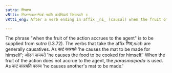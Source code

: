 ```yaml
---
sutra: णिचश्च
vRtti: णिजन्तादात्मनेपदं भवति कर्त्रभिप्राये क्रियाफले ॥
vRtti_eng: After a verb ending in affix _ni_ (causal) when the fruit of the action accrues to the agent, the _Atmanepada_ is employed.

---
```

The phrase "when the fruit of the action accrues to the agent" is to be supplied from _sutra_ (I.3.72). The verbs that take the affix णिच् _nich_ are generally causatives. As कटं कारयते 'he causes the mat to be made for himself'; ओदनं पाचयते 'he causes the food to be cooked for himself.' When the fruit of the action does not accrue to the agent, the _parasmaipada_ is used. As कटं कारयति परस्य 'he causes another's mat to be made.'